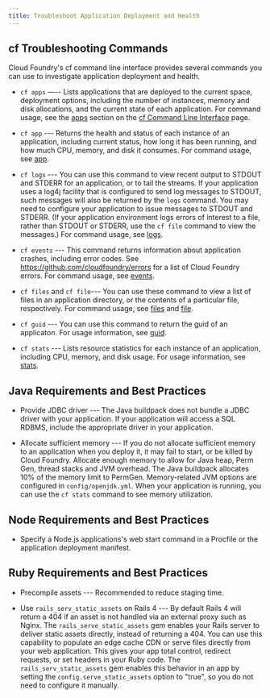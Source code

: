 ```yaml
---
title: Troubleshoot Application Deployment and Health
---
```


## <a id='cf-commands'></a>cf Troubleshooting Commands ##

Cloud Foundry's cf command line interface provides several commands you can use to investigate application deployment and health.


* `cf apps` —-- Lists applications that are deployed to the current space, deployment options, including the number of instances, memory and disk allocations, and the current state of each application. For command usage, see the [apps](/docs/using/managing-apps/cf/index.html#apps) section on the [cf Command Line Interface](/docs/using/managing-apps/cf/index.html) page.

* `cf app` --- Returns the health and status of each instance of an application, including current status, how long it has been running, and how much CPU, memory, and disk it consumes. For command usage, see [app](/docs/using/managing-apps/cf/index.html#app).
                      
* `cf logs` --- You can use this command to view recent output to STDOUT and STDERR for an application, or to tail the streams. If your application uses a log4j facility that is configured to send log messages to STDOUT, such messages will also be returned by the `logs` command. You may need to configure your application to issue messages to STDOUT and STDERR. (If your application environment logs errors of interest to a file, rather than STDOUT or STDERR, use the `cf file` command to view the messages.)  For command usage, see [logs](/docs/using/managing-apps/cf/index.html#logs).

* `cf events` --- This command returns information about application crashes, including error codes. See https://github.com/cloudfoundry/errors for a list of Cloud Foundry errors. For command usage, see [events](/docs/using/managing-apps/cf/index.html#eventss).

* `cf files` and `cf file`--- You can use these command to view a list of files in an application directory, or the contents of a particular file, respectively. For command usage, see [files](/docs/using/managing-apps/cf/index.html#files) and [file](/docs/using/managing-apps/cf/index.html#file).

* `cf guid` --- You can use this command to return the guid of an applicaton. For usage information, see [guid](/docs/using/managing-apps/cf/index.html#guid).

* `cf stats` --- Lists resource statistics for each instance of an application, including CPU, memory, and disk usage. For usage information, see [stats](/docs/using/managing-apps/cf/index.html#stats).

## <a id='java-apps'></a>Java Requirements and Best Practices ##

* Provide JDBC driver --- The Java buildpack does not bundle a JDBC driver with your application. If your application will access a SQL RDBMS, include the appropriate driver in your application.

* Allocate sufficient memory  --- If you do not allocate sufficient memory to an application when you deploy it, it may fail to start, or be killed by Cloud Foundry. Allocate enough memory to allow for Java heap, Perm Gen, thread stacks and JVM overhead. The Java buildpack allocates 10% of the memory limit to PermGen. Memory-related JVM options are configured in `config/openjdk.yml`.  When your application is running, you can use the `cf stats` command to see memory utilization.

## <a id='node-apps'></a>Node Requirements and Best Practices ##

* Specify a Node.js applications's web start command in a Procfile or the application deployment manifest.

## <a id='ruby-apps'></a>Ruby Requirements and Best Practices ##

* Precompile assets --- Recommended to reduce staging time.

* Use `rails_serv_static_assets` on Rails 4 --- By default Rails 4 will return a 404 if an asset is not handled via an external proxy such as Nginx. The `rails_serve_static_assets` gem enables your Rails server to deliver static assets directly, instead of returning a 404. You can use this capability to populate an edge cache CDN or serve files directly from your web application. This gives your app total control, redirect requests, or set headers in your Ruby code. The `rails_serv_static_assets` gem enables this behavior in an app by setting  the `config.serve_static_assets` option to "true", so you do not need to configure it manually. 
